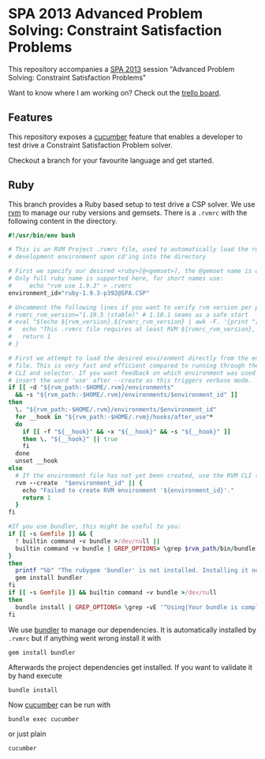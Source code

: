 SPA 2013 Advanced Problem Solving: Constraint Satisfaction Problems
===================================================================

This repository accompanies a [SPA 2013][spa2013] session 
"Advanced Problem Solving: Constraint Satisfaction Problems"

Want to know where I am working on? Check out the
[trello board][trello].

Features
--------

This repository exposes a [cucumber][] feature that enables a
developer to test drive a Constraint Satisfaction Problem solver.

Checkout a branch for your favourite language and get started.

Ruby
----

This branch provides a Ruby based setup to test drive a CSP
solver. We use [rvm][] to manage our ruby versions and gemsets. There
is a `.rvmrc` with the following content in the directory.

```ruby
#!/usr/bin/env bash

# This is an RVM Project .rvmrc file, used to automatically load the ruby
# development environment upon cd'ing into the directory

# First we specify our desired <ruby>[@<gemset>], the @gemset name is optional,
# Only full ruby name is supported here, for short names use:
#     echo "rvm use 1.9.3" > .rvmrc
environment_id="ruby-1.9.3-p392@SPA.CSP"

# Uncomment the following lines if you want to verify rvm version per project
# rvmrc_rvm_version="1.19.5 (stable)" # 1.10.1 seams as a safe start
# eval "$(echo ${rvm_version}.${rvmrc_rvm_version} | awk -F. '{print "[[ "$1*65536+$2*256+$3" -ge "$4*65536+$5*256+$6" ]]"}' )" || {
#   echo "This .rvmrc file requires at least RVM ${rvmrc_rvm_version}, aborting loading."
#   return 1
# }

# First we attempt to load the desired environment directly from the environment
# file. This is very fast and efficient compared to running through the entire
# CLI and selector. If you want feedback on which environment was used then
# insert the word 'use' after --create as this triggers verbose mode.
if [[ -d "${rvm_path:-$HOME/.rvm}/environments"
  && -s "${rvm_path:-$HOME/.rvm}/environments/$environment_id" ]]
then
  \. "${rvm_path:-$HOME/.rvm}/environments/$environment_id"
  for __hook in "${rvm_path:-$HOME/.rvm}/hooks/after_use"*
  do
    if [[ -f "${__hook}" && -x "${__hook}" && -s "${__hook}" ]]
    then \. "${__hook}" || true
    fi
  done
  unset __hook
else
  # If the environment file has not yet been created, use the RVM CLI to select.
  rvm --create  "$environment_id" || {
    echo "Failed to create RVM environment '${environment_id}'."
    return 1
  }
fi

#If you use bundler, this might be useful to you:
if [[ -s Gemfile ]] && {
  ! builtin command -v bundle >/dev/null ||
  builtin command -v bundle | GREP_OPTIONS= \grep $rvm_path/bin/bundle >/dev/null
}
then
  printf "%b" "The rubygem 'bundler' is not installed. Installing it now.\n"
  gem install bundler
fi
if [[ -s Gemfile ]] && builtin command -v bundle >/dev/null
then
  bundle install | GREP_OPTIONS= \grep -vE '^Using|Your bundle is complete'
fi
```

We use [bundler][] to manage our dependencies. It is automatically
installed by `.rvmrc` but if anything went wrong install it with

    gem install bundler

Afterwards the project dependencies get installed. If you want to
validate it by hand execute

    bundle install

Now [cucumber][] can be run with

    bundle exec cucumber

or just plain

    cucumber

[spa2013]: www.spaconference.org/spa2013/ "SPA 2013 homepage"
[trello]: https://trello.com/board/spa2013-csp/51475c3523c6c70e3c001f03
[cucumber]: http://cukes.info/ "Cucumber homepage"
[rvm]: https://rvm.io/
[bundler]: http://gembundler.com/
[gem]: http://rubygems.org/
